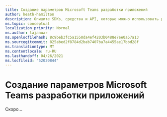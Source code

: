 ```yaml
---
title: Создание параметров Microsoft Teams разработки приложений
author: heath-hamilton
description: Опишите SDKs, средства и API, которые можно использовать для создания всех типов Teams приложений.
ms.topic: conceptual
localization_priority: Normal
ms.author: lajanuar
ms.openlocfilehash: 8c9beb3fc5a1550da4ef4203b0488e7ee0a57a13
ms.sourcegitcommit: 825abed2f8784d2bab7407ba7a4455ae17bbd28f
ms.translationtype: MT
ms.contentlocale: ru-RU
ms.lasthandoff: 04/26/2021
ms.locfileid: "52020844"
---
```

# <a name="build-options-for-microsoft-teams-app-development"></a>Создание параметров Microsoft Teams разработки приложений

Скоро...
